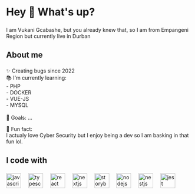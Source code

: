 <h1 align="left">Hey 👋 What's up?</h1>

###

<p align="left">I am Vukani Gcabashe, but you already knew that, so I am from Empangeni Region but currently live in Durban</p>

###

<h2 align="left">About me</h2>

###

<p align="left">✨ Creating bugs since 2022

<br>
  📚 I'm currently learning: <br/>
  - PHP <br/>
  - DOCKER <br/>
  - VUE-JS <br/>
  - MYSQL <br/>
<br>🎯 Goals: ...<br>

🎲 Fun fact: <br/> 
I actualy love Cyber Security but I enjoy being a dev so I am basking in that fun lol.</p>

###

<h2 align="left">I code with</h2>

###

<div align="left">
  <img src="https://cdn.jsdelivr.net/gh/devicons/devicon/icons/javascript/javascript-original.svg" height="40" alt="javascript logo"  />
  <img width="12" />
  <img src="https://cdn.jsdelivr.net/gh/devicons/devicon/icons/typescript/typescript-original.svg" height="40" alt="typescript logo"  />
  <img width="12" />
  <img src="https://cdn.jsdelivr.net/gh/devicons/devicon/icons/react/react-original.svg" height="40" alt="react logo"  />
  <img width="12" />
  <img src="https://cdn.jsdelivr.net/gh/devicons/devicon/icons/nextjs/nextjs-original.svg" height="40" alt="nextjs logo"  />
  <img width="12" />
  <img src="https://cdn.jsdelivr.net/gh/devicons/devicon/icons/storybook/storybook-original.svg" height="40" alt="storybook logo"  />
  <img width="12" />
  <img src="https://cdn.jsdelivr.net/gh/devicons/devicon/icons/nodejs/nodejs-original.svg" height="40" alt="nodejs logo"  />
  <img width="12" />
  <img src="https://cdn.jsdelivr.net/gh/devicons/devicon/icons/nestjs/nestjs-plain.svg" height="40" alt="nestjs logo"  />
  <img width="12" />
  <img src="https://cdn.jsdelivr.net/gh/devicons/devicon/icons/jest/jest-plain.svg" height="40" alt="jest logo"  />
</div>

###
